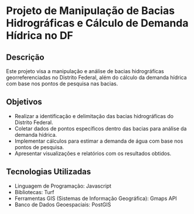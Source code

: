 # Projeto de Manipulação de Bacias Hidrográficas e Cálculo de Demanda Hídrica no DF

## Descrição
Este projeto visa a manipulação e análise de bacias hidrográficas georreferenciadas no Distrito Federal, além do cálculo da demanda hídrica com base nos pontos de pesquisa nas bacias.

## Objetivos
- Realizar a identificação e delimitação das bacias hidrográficas do Distrito Federal.
- Coletar dados de pontos específicos dentro das bacias para análise da demanda hídrica.
- Implementar cálculos para estimar a demanda de água com base nos pontos de pesquisa.
- Apresentar visualizações e relatórios com os resultados obtidos.

## Tecnologias Utilizadas
- Linguagem de Programação: Javascript
- Bibliotecas: Turf
- Ferramentas GIS (Sistemas de Informação Geográfica): Gmaps API
- Banco de Dados Geoespaciais: PostGIS





